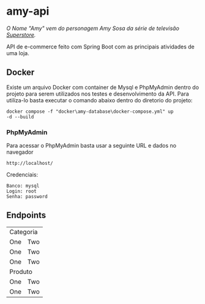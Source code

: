 # amy-api

*O Nome "Amy" vem do personagem Amy Sosa da série de televisão [Superstore](https://pt.wikipedia.org/wiki/Superstore).*

API de e-commerce feito com Spring Boot com as principais atividades de uma loja. <br>

## Docker

Existe um arquivo Docker com container de Mysql e PhpMyAdmin dentro do projeto para serem utilizados nos testes e desenvolvimento da API. 
Para utiliza-lo basta executar o comando abaixo dentro do diretorio do projeto:

<code>docker compose -f "docker\amy-database\docker-compose.yml" up -d --build</code>

### PhpMyAdmin

Para acessar o PhpMyAdmin basta usar a seguinte URL e dados no navegador
```
http://localhost/
```

Credenciais:
```
Banco: mysql
Login: root
Senha: password
```

## Endpoints

<table>
  <tr>
    <td colspan="2">Categoria</td>
  </tr>
  <tr><td>One</td><td>Two</td></tr>
  <tr><td>One</td><td>Two</td></tr>
  <tr><td>One</td><td>Two</td></tr>
  <tr>
    <td colspan="2">Produto</td>
  </tr>
  <tr><td>One</td><td>Two</td></tr>
  <tr><td>One</td><td>Two</td></tr>
</table>